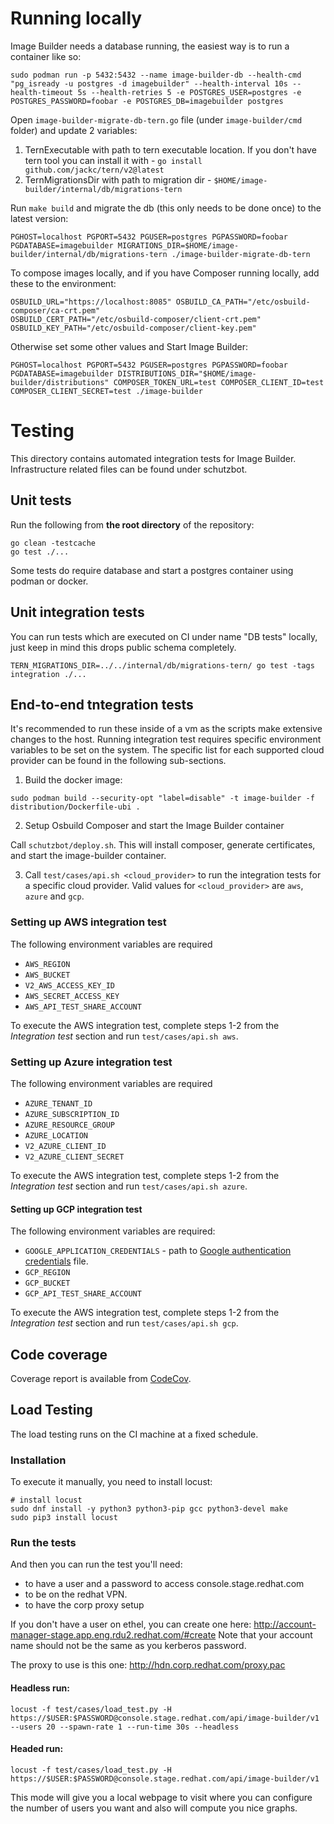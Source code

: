 # Running locally

Image Builder needs a database running, the easiest way is to run a container like so:

```
sudo podman run -p 5432:5432 --name image-builder-db --health-cmd "pg_isready -u postgres -d imagebuilder" --health-interval 10s --health-timeout 5s --health-retries 5 -e POSTGRES_USER=postgres -e POSTGRES_PASSWORD=foobar -e POSTGRES_DB=imagebuilder postgres
```

Open `image-builder-migrate-db-tern.go` file (under `image-builder/cmd` folder) and update 2 variables:
1) TernExecutable with path to tern executable location.
   If you don't have tern tool you can install it with -
   `go install github.com/jackc/tern/v2@latest`
2) TernMigrationsDir with path to migration dir -
   `$HOME/image-builder/internal/db/migrations-tern`


Run `make build` and migrate the db (this only needs to be done once) to the latest version:

```
PGHOST=localhost PGPORT=5432 PGUSER=postgres PGPASSWORD=foobar PGDATABASE=imagebuilder MIGRATIONS_DIR=$HOME/image-builder/internal/db/migrations-tern ./image-builder-migrate-db-tern
```

To compose images locally, and if you have Composer running locally, add these to the environment:

```
OSBUILD_URL="https://localhost:8085" OSBUILD_CA_PATH="/etc/osbuild-composer/ca-crt.pem"
OSBUILD_CERT_PATH="/etc/osbuild-composer/client-crt.pem" OSBUILD_KEY_PATH="/etc/osbuild-composer/client-key.pem"
```

Otherwise set some other values and Start Image Builder:
```
PGHOST=localhost PGPORT=5432 PGUSER=postgres PGPASSWORD=foobar PGDATABASE=imagebuilder DISTRIBUTIONS_DIR="$HOME/image-builder/distributions" COMPOSER_TOKEN_URL=test COMPOSER_CLIENT_ID=test COMPOSER_CLIENT_SECRET=test ./image-builder
```

# Testing

This directory contains automated integration tests for Image Builder. Infrastructure related files
can be found under schutzbot.

## Unit tests

Run the following from **the root directory** of the repository:

```
go clean -testcache
go test ./...
```

Some tests do require database and start a postgres container using podman or docker.


## Unit integration tests

You can run tests which are executed on CI under name "DB tests" locally, just keep in mind this drops public schema completely.

```
TERN_MIGRATIONS_DIR=../../internal/db/migrations-tern/ go test -tags integration ./...
```

## End-to-end tntegration tests

It's recommended to run these inside of a vm as the scripts make extensive
changes to the host. Running integration test requires specific environment
variables to be set on the system. The specific list for each supported cloud
provider can be found in the following sub-sections.

1. Build the docker image:

`sudo podman build --security-opt "label=disable" -t image-builder -f
distribution/Dockerfile-ubi .`

2. Setup Osbuild Composer and start the Image Builder container

Call `schutzbot/deploy.sh`. This will install composer, generate certificates,
and start the image-builder container.

3. Call `test/cases/api.sh <cloud_provider>` to run the integration tests for
a specific cloud provider. Valid values for `<cloud_provider>` are `aws`,
`azure` and `gcp`.

### Setting up AWS integration test

The following environment variables are required

- `AWS_REGION`
- `AWS_BUCKET`
- `V2_AWS_ACCESS_KEY_ID`
- `AWS_SECRET_ACCESS_KEY`
- `AWS_API_TEST_SHARE_ACCOUNT`

To execute the AWS integration test, complete steps 1-2 from the *Integration test*
section and run `test/cases/api.sh aws`.

### Setting up Azure integration test

The following environment variables are required

- `AZURE_TENANT_ID`
- `AZURE_SUBSCRIPTION_ID`
- `AZURE_RESOURCE_GROUP`
- `AZURE_LOCATION`
- `V2_AZURE_CLIENT_ID`
- `V2_AZURE_CLIENT_SECRET`

To execute the AWS integration test, complete steps 1-2 from the *Integration test*
section and run `test/cases/api.sh azure`.

#### Setting up GCP integration test

The following environment variables are required:

- `GOOGLE_APPLICATION_CREDENTIALS` - path to [Google authentication credentials][gcp_creds] file.
- `GCP_REGION`
- `GCP_BUCKET`
- `GCP_API_TEST_SHARE_ACCOUNT`

To execute the AWS integration test, complete steps 1-2 from the *Integration test*
section and run `test/cases/api.sh gcp`.

[gcp_creds]: https://cloud.google.com/docs/authentication/getting-started#setting_the_environment_variable

## Code coverage

Coverage report is available from
[CodeCov](https://codecov.io/github/osbuild/image-builder-crc/).

## Load Testing

The load testing runs on the CI machine at a fixed schedule.

### Installation

To execute it manually, you need to install locust:

```
# install locust
sudo dnf install -y python3 python3-pip gcc python3-devel make
sudo pip3 install locust
```

### Run the tests

And then you can run the test you'll need:

* to have a user and a password to access console.stage.redhat.com
* to be on the redhat VPN.
* to have the corp proxy setup

If you don't have a user on ethel, you can create one here:
http://account-manager-stage.app.eng.rdu2.redhat.com/#create
Note that your account name should not be the same as you kerberos password.

The proxy to use is this one: http://hdn.corp.redhat.com/proxy.pac

#### Headless run:

```
locust -f test/cases/load_test.py -H https://$USER:$PASSWORD@console.stage.redhat.com/api/image-builder/v1  --users 20 --spawn-rate 1 --run-time 30s --headless
```

#### Headed run:

```
locust -f test/cases/load_test.py -H https://$USER:$PASSWORD@console.stage.redhat.com/api/image-builder/v1
```

This mode will give you a local webpage to visit where you can configure the
number of users you want and also will compute you nice graphs.

